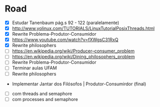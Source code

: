 # Road 

- [x] Estudar Tanenbaum pág.s 92 - 122 (paralelamente)
- [x] http://www.yolinux.com/TUTORIALS/LinuxTutorialPosixThreads.html  
- [x] Rewrite Problema-Produtor-Consumidor
- [x] https://www.youtube.com/watch?v=fXWgsC31RxQ
- [x] Rewrite philosophers 
- [ ] https://en.wikipedia.org/wiki/Producer–consumer_problem
- [ ] https://en.wikipedia.org/wiki/Dining_philosophers_problem
- [ ] Rewrite Problema-Produtor-Consumidor 
- [ ] Terminar aulas UFAM 
- [ ] Rewrite philosophers 
- Implementar Jantar dos Filósofos | Produtor-Consumirdor (final) 
- [ ] com threads and semaphore
- [ ] com processes and semaphore